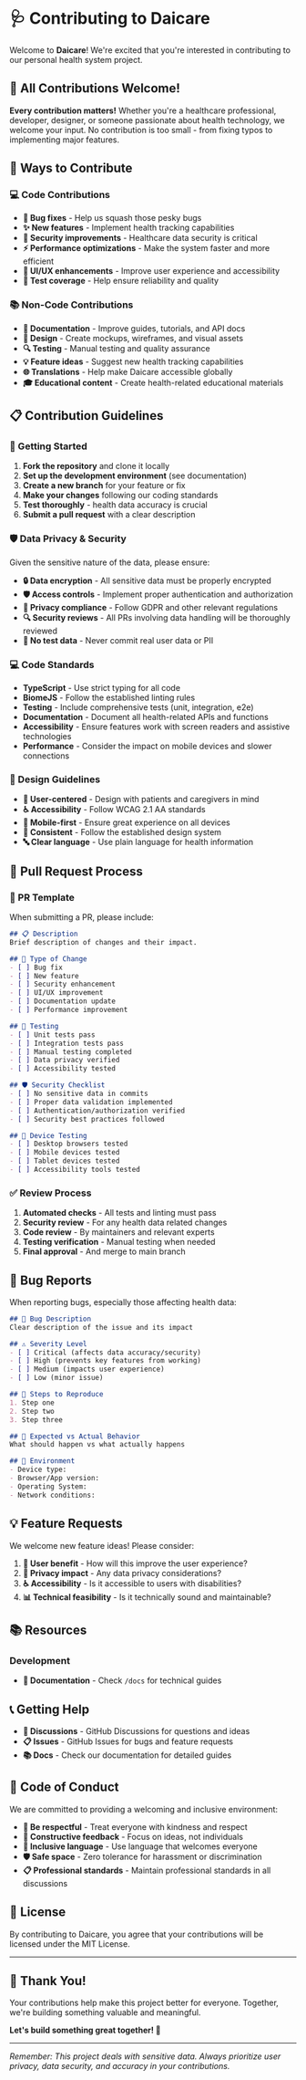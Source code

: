 # 🩺 Contributing to Daicare

Welcome to **Daicare**! We're excited that you're interested in contributing to our personal health system project.

## 🌟 All Contributions Welcome!

**Every contribution matters!** Whether you're a healthcare professional, developer, designer, or someone passionate about health technology, we welcome your input. No contribution is too small - from fixing typos to implementing major features.

## 🤝 Ways to Contribute

### 💻 Code Contributions
- **🐛 Bug fixes** - Help us squash those pesky bugs
- **✨ New features** - Implement health tracking capabilities
- **🔐 Security improvements** - Healthcare data security is critical
- **⚡ Performance optimizations** - Make the system faster and more efficient
- **📱 UI/UX enhancements** - Improve user experience and accessibility
- **🧪 Test coverage** - Help ensure reliability and quality

### 📚 Non-Code Contributions
- **📖 Documentation** - Improve guides, tutorials, and API docs
- **🎨 Design** - Create mockups, wireframes, and visual assets
- **🔍 Testing** - Manual testing and quality assurance
- **💡 Feature ideas** - Suggest new health tracking capabilities
- **🌐 Translations** - Help make Daicare accessible globally
- **🎓 Educational content** - Create health-related educational materials

## 📋 Contribution Guidelines

### 🚀 Getting Started
1. **Fork the repository** and clone it locally
2. **Set up the development environment** (see documentation)
3. **Create a new branch** for your feature or fix
4. **Make your changes** following our coding standards
5. **Test thoroughly** - health data accuracy is crucial
6. **Submit a pull request** with a clear description

### 🛡️ Data Privacy & Security
Given the sensitive nature of the data, please ensure:
- **🔒 Data encryption** - All sensitive data must be properly encrypted
- **🛡️ Access controls** - Implement proper authentication and authorization
- **📝 Privacy compliance** - Follow GDPR and other relevant regulations
- **🔍 Security reviews** - All PRs involving data handling will be thoroughly reviewed
- **🚫 No test data** - Never commit real user data or PII

### 💻 Code Standards
- **TypeScript** - Use strict typing for all code
- **BiomeJS** - Follow the established linting rules
- **Testing** - Include comprehensive tests (unit, integration, e2e)
- **Documentation** - Document all health-related APIs and functions
- **Accessibility** - Ensure features work with screen readers and assistive technologies
- **Performance** - Consider the impact on mobile devices and slower connections

### 🎨 Design Guidelines
- **👥 User-centered** - Design with patients and caregivers in mind
- **♿ Accessibility** - Follow WCAG 2.1 AA standards
- **📱 Mobile-first** - Ensure great experience on all devices
- **🎨 Consistent** - Follow the established design system
- **🔤 Clear language** - Use plain language for health information

## 🔄 Pull Request Process

### 📝 PR Template
When submitting a PR, please include:

```markdown
## 📋 Description
Brief description of changes and their impact.

## 🎯 Type of Change
- [ ] Bug fix
- [ ] New feature
- [ ] Security enhancement
- [ ] UI/UX improvement
- [ ] Documentation update
- [ ] Performance improvement

## 🧪 Testing
- [ ] Unit tests pass
- [ ] Integration tests pass
- [ ] Manual testing completed
- [ ] Data privacy verified
- [ ] Accessibility tested

## 🛡️ Security Checklist
- [ ] No sensitive data in commits
- [ ] Proper data validation implemented
- [ ] Authentication/authorization verified
- [ ] Security best practices followed

## 📱 Device Testing
- [ ] Desktop browsers tested
- [ ] Mobile devices tested
- [ ] Tablet devices tested
- [ ] Accessibility tools tested
```

### ✅ Review Process
1. **Automated checks** - All tests and linting must pass
2. **Security review** - For any health data related changes
3. **Code review** - By maintainers and relevant experts
4. **Testing verification** - Manual testing when needed
5. **Final approval** - And merge to main branch

## 🐛 Bug Reports

When reporting bugs, especially those affecting health data:

```markdown
## 🐛 Bug Description
Clear description of the issue and its impact

## ⚠️ Severity Level
- [ ] Critical (affects data accuracy/security)
- [ ] High (prevents key features from working)
- [ ] Medium (impacts user experience)
- [ ] Low (minor issue)

## 🔄 Steps to Reproduce
1. Step one
2. Step two
3. Step three

## 🎯 Expected vs Actual Behavior
What should happen vs what actually happens

## 📱 Environment
- Device type:
- Browser/App version:
- Operating System:
- Network conditions:
```

## 💡 Feature Requests

We welcome new feature ideas! Please consider:

1. **👥 User benefit** - How will this improve the user experience?
2. **🔐 Privacy impact** - Any data privacy considerations?
3. **♿ Accessibility** - Is it accessible to users with disabilities?
4. **📊 Technical feasibility** - Is it technically sound and maintainable?

## 📚 Resources

### Development
- **📖 Documentation** - Check `/docs` for technical guides

## 📞 Getting Help

- **💬 Discussions** - GitHub Discussions for questions and ideas
- **📋 Issues** - GitHub Issues for bugs and feature requests
- **📚 Docs** - Check our documentation for detailed guides

## 📄 Code of Conduct

We are committed to providing a welcoming and inclusive environment:
- **🤝 Be respectful** - Treat everyone with kindness and respect
- **💬 Constructive feedback** - Focus on ideas, not individuals
- **🌈 Inclusive language** - Use language that welcomes everyone
- **🛡️ Safe space** - Zero tolerance for harassment or discrimination
- **📋 Professional standards** - Maintain professional standards in all discussions

## 📄 License

By contributing to Daicare, you agree that your contributions will be licensed under the MIT License.

---

## 🙏 Thank You!

Your contributions help make this project better for everyone. Together, we're building something valuable and meaningful.

**Let's build something great together! 💙**

---

*Remember: This project deals with sensitive data. Always prioritize user privacy, data security, and accuracy in your contributions.*
